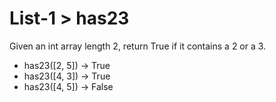 # List-1 > has23

Given an int array length 2, return True if it contains a 2 or a 3.

- has23([2, 5]) → True
- has23([4, 3]) → True
- has23([4, 5]) → False